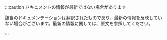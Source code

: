 :::caution ドキュメントの情報が最新ではない場合があります

該当のドキュメンテーションは翻訳されたものであり、最新の情報を反映していない場合がございます。最新の情報に関しては、原文を参照してください。

:::